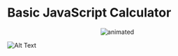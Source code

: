 # Basic JavaScript Calculator
<p align="center">
  <img src="https://media.giphy.com/media/CMlJMJbDgCCP0pXo2j/giphy.gif" alt="animated" />
</p>

![Alt Text](https://media.giphy.com/media/CMlJMJbDgCCP0pXo2j/giphy.gif)


